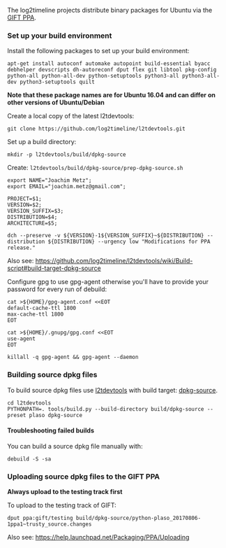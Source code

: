 The log2timeline projects distribute binary packages for Ubuntu via the
[GIFT PPA](https://launchpad.net/~gift).

### Set up your build environment

Install the following packages to set up your build environment:
```
apt-get install autoconf automake autopoint build-essential byacc debhelper devscripts dh-autoreconf dput flex git libtool pkg-config python-all python-all-dev python-setuptools python3-all python3-all-dev python3-setuptools quilt
```

**Note that these package names are for Ubuntu 16.04 and can differ on other versions of Ubuntu/Debian**

Create a local copy of the latest l2tdevtools:
```
git clone https://github.com/log2timeline/l2tdevtools.git
```

Set up a build directory:
```
mkdir -p l2tdevtools/build/dpkg-source
```

Create: `l2tdevtools/build/dpkg-source/prep-dpkg-source.sh`

```
export NAME="Joachim Metz";
export EMAIL="joachim.metz@gmail.com";

PROJECT=$1;
VERSION=$2;
VERSION_SUFFIX=$3;
DISTRIBUTION=$4;
ARCHITECTURE=$5;

dch --preserve -v ${VERSION}-1${VERSION_SUFFIX}~${DISTRIBUTION} --distribution ${DISTRIBUTION} --urgency low "Modifications for PPA release."
```

Also see: https://github.com/log2timeline/l2tdevtools/wiki/Build-script#build-target-dpkg-source

Configure gpg to use gpg-agent otherwise you'll have to provide your password for every run of debuild:

```
cat >${HOME}/gpg-agent.conf <<EOT
default-cache-ttl 1800
max-cache-ttl 1800
EOT
```

```
cat >${HOME}/.gnupg/gpg.conf <<EOT
use-agent
EOT
```

`killall -q gpg-agent && gpg-agent --daemon`

### Building source dpkg files

To build source dpkg files use [l2tdevtools](https://github.com/log2timeline/l2tdevtools)
with build target: [dpkg-source](https://github.com/log2timeline/l2tdevtools/wiki/Build-script#build-target-dpkg-source).

```
cd l2tdevtools
PYTHONPATH=. tools/build.py --build-directory build/dpkg-source --preset plaso dpkg-source
```

#### Troubleshooting failed builds

You can build a source dpkg file manually with:
```
debuild -S -sa
```

### Uploading source dpkg files to the GIFT PPA

**Always upload to the testing track first**

To upload to the testing track of GIFT:
```
dput ppa:gift/testing build/dpkg-source/python-plaso_20170806-1ppa1~trusty_source.changes
```

Also see: https://help.launchpad.net/Packaging/PPA/Uploading
